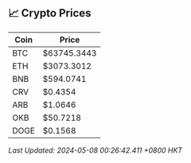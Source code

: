 ## 📈 Crypto Prices

| Coin | Price |
| ---- | ----- |
| BTC | $63745.3443 |
| ETH | $3073.3012 |
| BNB | $594.0741 |
| CRV | $0.4354 |
| ARB | $1.0646 |
| OKB | $50.7218 |
| DOGE | $0.1568 |

_Last Updated: 2024-05-08 00:26:42.411 +0800 HKT_